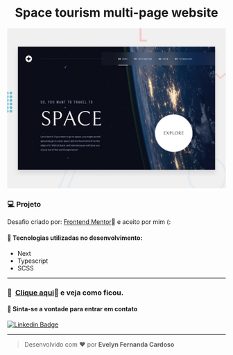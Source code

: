 <h1 align="center" id="topo">Space tourism multi-page website </h1>

![Design preview for the Space tourism website coding challenge](./preview.jpg)


### 💻 Projeto

Desafio criado por:
[Frontend Mentor](https://www.frontendmentor.io/challenges/space-tourism-multipage-website-gRWj1URZ3)🔗 e aceito por mim (:


#### 🧪 Tecnologias utilizadas no desenvolvimento:

- Next
- Typescript
- SCSS

---

### 🚀 ​ [Clique aqui](https://space-tourism-six-beta.vercel.app/)🔗 e veja como ficou.


#### 💬 Sinta-se a vontade para entrar em contato

[![Linkedin Badge](https://img.shields.io/badge/LinkedIn-0077B5?style=for-the-badge&logo=linkedin&logoColor=white)](https://www.linkedin.com/in/evelyn-fernanda-cardoso/)


---

> Desenvolvido com ❤️ por **Evelyn Fernanda Cardoso**

